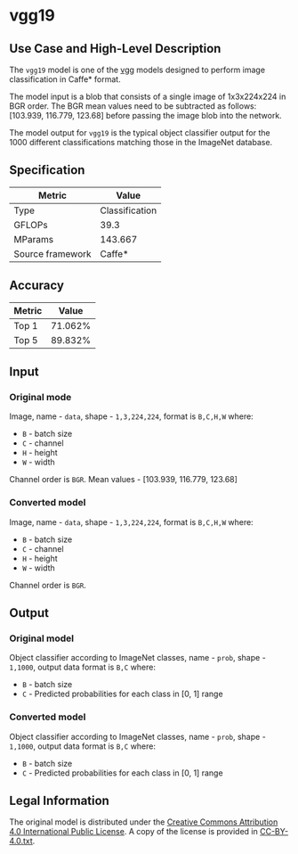 # vgg19

## Use Case and High-Level Description

The `vgg19` model is one of the [vgg](https://arxiv.org/abs/1409.1556) models designed to perform image classification in Caffe\* format.

The model input is a blob that consists of a single image of 1x3x224x224 in BGR order. The BGR mean values need to be subtracted as follows: [103.939, 116.779, 123.68] before passing the image blob into the network.

The model output for `vgg19` is the typical object classifier output for the 1000 different classifications matching those in the ImageNet database.

## Specification

| Metric            | Value         |
|-------------------|---------------|
| Type              | Classification|
| GFLOPs            | 39.3          |
| MParams           | 143.667       |
| Source framework  | Caffe\*        |

## Accuracy

| Metric | Value |
| ------ | ----- |
| Top 1  | 71.062%|
| Top 5  | 89.832%|

## Input

### Original mode

Image, name - `data`,  shape - `1,3,224,224`, format is `B,C,H,W` where:

- `B` - batch size
- `C` - channel
- `H` - height
- `W` - width

Channel order is `BGR`.
Mean values - [103.939, 116.779, 123.68]

### Converted model

Image, name - `data`, shape - `1,3,224,224`, format is `B,C,H,W` where:

- `B` - batch size
- `C` - channel
- `H` - height
- `W` - width

Channel order is `BGR`.

## Output

### Original model

Object classifier according to ImageNet classes, name - `prob`, shape - `1,1000`, output data format is `B,C` where:

- `B` - batch size
- `C` - Predicted probabilities for each class in  [0, 1] range

### Converted model

Object classifier according to ImageNet classes, name - `prob`, shape - `1,1000`, output data format is `B,C` where:

- `B` - batch size
- `C` - Predicted probabilities for each class in  [0, 1] range

## Legal Information

The original model is distributed under the
[Creative Commons Attribution 4.0 International Public License](https://creativecommons.org/licenses/by/4.0/legalcode.txt).
A copy of the license is provided in [CC-BY-4.0.txt](../licenses/CC-BY-4.0.txt).
